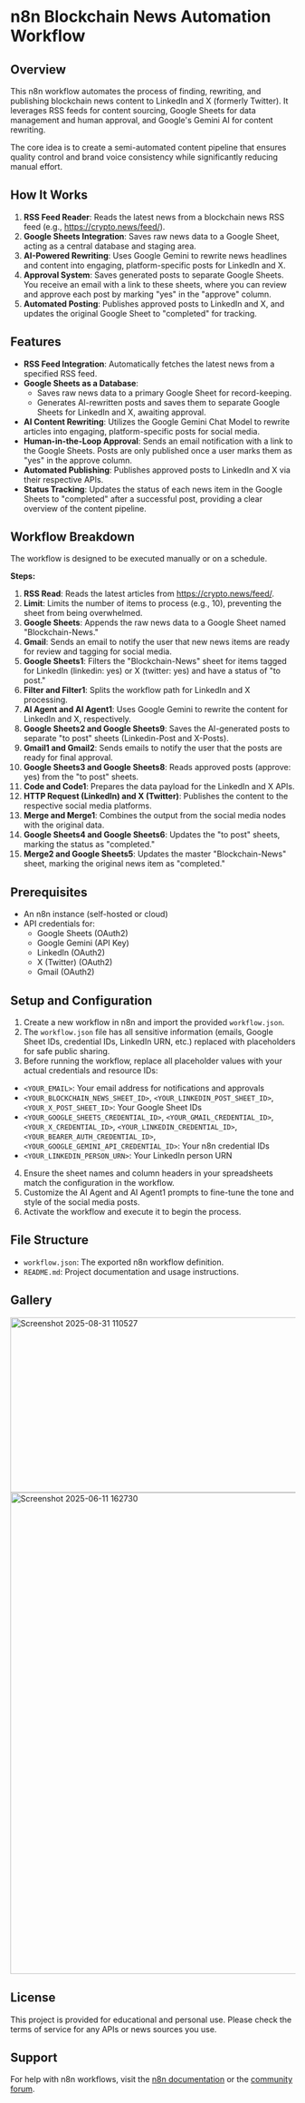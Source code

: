 # n8n Blockchain News Automation Workflow

## Overview

This n8n workflow automates the process of finding, rewriting, and publishing blockchain news content to LinkedIn and X (formerly Twitter). It leverages RSS feeds for content sourcing, Google Sheets for data management and human approval, and Google's Gemini AI for content rewriting.

The core idea is to create a semi-automated content pipeline that ensures quality control and brand voice consistency while significantly reducing manual effort.

## How It Works

1. **RSS Feed Reader**: Reads the latest news from a blockchain news RSS feed (e.g., https://crypto.news/feed/).
2. **Google Sheets Integration**: Saves raw news data to a Google Sheet, acting as a central database and staging area.
3. **AI-Powered Rewriting**: Uses Google Gemini to rewrite news headlines and content into engaging, platform-specific posts for LinkedIn and X.
4. **Approval System**: Saves generated posts to separate Google Sheets. You receive an email with a link to these sheets, where you can review and approve each post by marking "yes" in the "approve" column.
5. **Automated Posting**: Publishes approved posts to LinkedIn and X, and updates the original Google Sheet to "completed" for tracking.

## Features

- **RSS Feed Integration**: Automatically fetches the latest news from a specified RSS feed.
- **Google Sheets as a Database**:
  - Saves raw news data to a primary Google Sheet for record-keeping.
  - Generates AI-rewritten posts and saves them to separate Google Sheets for LinkedIn and X, awaiting approval.
- **AI Content Rewriting**: Utilizes the Google Gemini Chat Model to rewrite articles into engaging, platform-specific posts for social media.
- **Human-in-the-Loop Approval**: Sends an email notification with a link to the Google Sheets. Posts are only published once a user marks them as "yes" in the approve column.
- **Automated Publishing**: Publishes approved posts to LinkedIn and X via their respective APIs.
- **Status Tracking**: Updates the status of each news item in the Google Sheets to "completed" after a successful post, providing a clear overview of the content pipeline.

## Workflow Breakdown

The workflow is designed to be executed manually or on a schedule.

**Steps:**

1. **RSS Read**: Reads the latest articles from https://crypto.news/feed/.
2. **Limit**: Limits the number of items to process (e.g., 10), preventing the sheet from being overwhelmed.
3. **Google Sheets**: Appends the raw news data to a Google Sheet named "Blockchain-News."
4. **Gmail**: Sends an email to notify the user that new news items are ready for review and tagging for social media.
5. **Google Sheets1**: Filters the "Blockchain-News" sheet for items tagged for LinkedIn (linkedin: yes) or X (twitter: yes) and have a status of "to post."
6. **Filter and Filter1**: Splits the workflow path for LinkedIn and X processing.
7. **AI Agent and AI Agent1**: Uses Google Gemini to rewrite the content for LinkedIn and X, respectively.
8. **Google Sheets2 and Google Sheets9**: Saves the AI-generated posts to separate "to post" sheets (Linkedin-Post and X-Posts).
9. **Gmail1 and Gmail2**: Sends emails to notify the user that the posts are ready for final approval.
10. **Google Sheets3 and Google Sheets8**: Reads approved posts (approve: yes) from the "to post" sheets.
11. **Code and Code1**: Prepares the data payload for the LinkedIn and X APIs.
12. **HTTP Request (LinkedIn) and X (Twitter)**: Publishes the content to the respective social media platforms.
13. **Merge and Merge1**: Combines the output from the social media nodes with the original data.
14. **Google Sheets4 and Google Sheets6**: Updates the "to post" sheets, marking the status as "completed."
15. **Merge2 and Google Sheets5**: Updates the master "Blockchain-News" sheet, marking the original news item as "completed."

## Prerequisites

- An n8n instance (self-hosted or cloud)
- API credentials for:
  - Google Sheets (OAuth2)
  - Google Gemini (API Key)
  - LinkedIn (OAuth2)
  - X (Twitter) (OAuth2)
  - Gmail (OAuth2)

## Setup and Configuration

1. Create a new workflow in n8n and import the provided `workflow.json`.
2. The `workflow.json` file has all sensitive information (emails, Google Sheet IDs, credential IDs, LinkedIn URN, etc.) replaced with placeholders for safe public sharing.
3. Before running the workflow, replace all placeholder values with your actual credentials and resource IDs:

- `<YOUR_EMAIL>`: Your email address for notifications and approvals
- `<YOUR_BLOCKCHAIN_NEWS_SHEET_ID>`, `<YOUR_LINKEDIN_POST_SHEET_ID>`, `<YOUR_X_POST_SHEET_ID>`: Your Google Sheet IDs
- `<YOUR_GOOGLE_SHEETS_CREDENTIAL_ID>`, `<YOUR_GMAIL_CREDENTIAL_ID>`, `<YOUR_X_CREDENTIAL_ID>`, `<YOUR_LINKEDIN_CREDENTIAL_ID>`, `<YOUR_BEARER_AUTH_CREDENTIAL_ID>`, `<YOUR_GOOGLE_GEMINI_API_CREDENTIAL_ID>`: Your n8n credential IDs
- `<YOUR_LINKEDIN_PERSON_URN>`: Your LinkedIn person URN

4. Ensure the sheet names and column headers in your spreadsheets match the configuration in the workflow.
5. Customize the AI Agent and AI Agent1 prompts to fine-tune the tone and style of the social media posts.
6. Activate the workflow and execute it to begin the process.

## File Structure

- `workflow.json`: The exported n8n workflow definition.
- `README.md`: Project documentation and usage instructions.

## Gallery
<img width="553" height="309" alt="Screenshot 2025-08-31 110527" src="https://github.com/user-attachments/assets/15edf191-0299-4938-94a4-57ba0cffbeda" />
<img width="1920" height="849" alt="Screenshot 2025-06-11 162730" src="https://github.com/user-attachments/assets/525adf92-7fe3-4e19-bf63-0432aae21d84" />


## License

This project is provided for educational and personal use. Please check the terms of service for any APIs or news sources you use.

## Support

For help with n8n workflows, visit the [n8n documentation](https://docs.n8n.io/) or the [community forum](https://community.n8n.io/).

